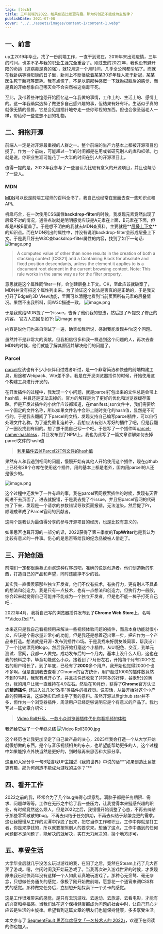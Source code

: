 ```yaml
---
tags: [tech]
title: 三年前端的2022，如果创造比卷更有趣，那为何创造不能成为主旋律？
publishDate: 2021-07-08
cover: "../../assets/images/content-1/content-1.webp"
---
```

## 一、前言
up主2019年毕业，找了一份前端工作，一直干到现在。2019年末出现疫情，三年的时间，也差不多与我的职业生涯完全重合了。刚过去的2022年，我也没有避开阳的命运（这病毒是真的强），就12月这一个月时间，几乎全公司都沦陷了。而就在我卧病等待阳康的日子里，新闻上不断播放着某某30岁年轻人死于新冠，某某医生死于新冠等噩耗。我有点慌了，不是以前那种感慨一下就抛掷脑后的感觉，而是真的开始想象自己哪天会不会突然被这病毒干死。

至此，我带着些许惶恐开始回忆这一年我做的事情，工作上的、生活上的、感情上的。这一年我确实选择了做更多自己感兴趣的事，但结果有好有坏。生活似乎真的就像无情的怪兽，它总会见缝插针地夺走一些你珍视的东西。但也会像圣诞老人一样，带给你一些意想不到的礼物。

## 二、拥抱开源
前端人一定是对开源最重视的人群之一。整个前端的生产力基本上都被开源项目包揽了。作为一个前端，可能超过一半的时间都是在用或者研究别人的库和框架。也就是说，你职业生涯可能花了一大半的时间在别人的开源项目上。

值得一提的是，2022年我参与了一些自认为比较有意义的开源项目，并且也帮助了一些人。

### MDN

[MDN](https://developer.mozilla.org/zh-CN/docs/Web/Guide)可以说是前端工程师的百科全书了，我自己也经常在里面去查一些知识点和API。

机缘巧合，在一次使用CSS属性**backdrop-filter**的时候，我发现元素竟然出现了层级不对的情况。通俗点说就是明明感觉应该是A元素在上面，B元素在下面，但却是A被B覆盖了。于是想不明白的我就去MDN查资料，主要就是**[层叠上下文](https://developer.mozilla.org/zh-CN/docs/Web/CSS/CSS_Positioning/Understanding_z_index/The_stacking_context)**的知识点。而在MDN列出的属性中，并没有说明backdrop-filter会形成层叠上下文。于是我只好去W3C查backdrop-filter属性的内容，找到了如下一句话:
![image.png](/img/bVc5C19)

> A computed value of other than none results in the creation of both a stacking context [CSS21] and a Containing Block for absolute and fixed position descendants, unless the element it applies to is a document root element in the current browsing context.
Note: This rule works in the same way as for the filter property.

意思就是这个属性同filter一样，会创建层叠上下文。OK，至此应该就破案了，MDN并没有把这个属性列出来。为了验证这个说法是否真的是正确的，于是我又打开了Edge的3D View功能，里面可以清楚地看到当前页面所有元素的层叠情况。果然不出我所料，同W3C描述一致。
![image.png](/img/bVc5C2a)

于是我就给MDN提了一个issue，告诉了他们我的想法，然后提了Pr提交了修正的内容。
官方人员回复如下:
![image.png](/img/bVc5C2b)

内容是说他们也亲自测试了一遍，确实如我所说，感谢我能发现并fix这个问题。

虽然并不是非常大的贡献，但我相信很多和我一样遇到这个问题的人，再次去查MDN的时候，他们就能了解其原因并解决他们的问题了。

### Parcel
[parcel](https://parceljs.org/)应该也有不少小伙伴用过或者听过，是一个非常简洁和快速的前端构建工具，用途和Webpack、Vite差不多。我是在开发浏览器插件的时候，开始使用这个构建工具进行开发的。

在开发插件的过程中，我发现一个小问题，就是parcel打包出来的文件总是会带上hash值，并且还是无法去掉的。官方的解释是为了更好的优化和浏览器缓存策略。但是开发过插件的小伙伴应该都知道，在manifest.json文件中，我们需要给一个固定的文件名称，所以如果文件名中会带上随时变化的hash值，显然是不可行的。于是我去翻阅了下parcel的文档，发现支持自己编写parcel插件，可以自行处理文件名称。为了避免重复造轮子，我想应该有别人写好的插件了吧，但是我翻了一圈没找到有用的。想了想干脆自己写一个吧。于是写了一个插件叫[parcel-namer-hashless](https://github.com/gxy5202/parcel-namer-hashless)，并且发布到了NPM上。我也为此写了一篇文章讲解如何去掉parcel文件的hash值
> [利用插件去掉Parcel2打包文件的hash值](https://segmentfault.com/a/1190000041346201)

果然有人和我遇到相同的问题，慢慢开始有其他人开始使用这个插件，现在github上已经有28个仓库在使用这个插件。用的基本上都是老外，国内用parcel的人还是很少的。

![image.png](/img/bVc5C2L)

这个过程中还发生了一件有趣的事，我在parcel官网搜索插件的时候，发现有天官网进不去页面了。进去就报错，于是我去提了个issue，并且把parcel官网的代码拉了下来，发现是一个请求的参数错误导致页面报错，无法渲染。然后提了Pr，顺理成章成了Parcel官网的贡献者。

这两个是我认为最值得分享的参与开源项目的经历，也是比较有意义的。

如果思否也算开源的一部分的话，2022获得了第三季度的**TopWriter**也是我认为比较有意义的一件事。伤心的是思否寄给我的纪念品被被人偷走了。


## 三、开始创造
前端们一定都很羡慕尤雨溪这种程序员吧，准确的说是创造者。他们创造新的东西，打造自己的产品和声望，同时还能挣不少的钱。

其实我一直很羡慕那些独立开发者，他们不仅有技术，有执行力，更有别人不具备的想法和创造力。我是只有一点技术，也有一点想法和创造力，但执行力一般般，综合起来就觉得自己可能并不能成为一个独立开发者。但是也不能一棒子打死自己吧..

2022年4月，我将自己写的浏览器插件发布到了**Chrome Web Store**上，名叫**[Video Roll](https://gomi.site/VideoRoll)**。

本来这只是我自己看视频用来解决一些视频体验问题的插件，而且本身功能就很小众，应该是个需求量非常小的功能。但是我还是想着迈出第一步，把它作为一个产品来打造。想法就是开源+发布到插件市场。于是我找来好朋友兼同事，帮我设计了一个比较漂亮的logo。然后我开始打磨这个小插件。从UI配色、交互，到单元测试、官网，我都一人做完。成功发布后的一个月内，基本上没什么人用，这也在我的预料之中，毕竟功能这么小众。接着到了7月份左右，开始每个月有200个左右的用户增长了。到了年底，已经有了**2000**多个用户。我开始也觉得2000个也不多啊，但是直到我去查看了Chrome的官方统计，用户超过1000的插件数竟然不到10%时，我就有点开心了。并且插件还收获了非常多的好评，谷歌5分的满分，我的用户让我一直维持在4.9左右。然后在10月份，获得了**Chrome**官方认证的**精选插件**, 还进入过几次“效率”类插件的推荐页。说实话，从最开始对这个小产品的预期来说，这波确实已经出乎了我的意料。虽然开源过后github star并不多，但作为一个浏览器插件，周活用户已经足够说明它是个有意义的产品了。我也写过一篇文章介绍它：
> [Video Roll升级，一款小众浏览器插件优化你看视频的体验](https://segmentfault.com/a/1190000042571364)

我还给它做了一个年终总结
![Video Roll3000.jpg](/img/bVc5C6D)

这个经历也让我更加坚定了自己做产品的决心，2023年我会打造一个从大学开始就很想做的东西，是个与音乐视频相关的东东，也希望能帮助更多的人。这个过程中如果能挣点外快当然是更好的，到时候再来思否和大家分享。

这里和大家分享一句B站游戏UP主描述《我的世界》中说的话**“如果创造比竞技更有趣，那为何创造不能成为游戏的主体？”**

## 四、看开工作
2022之前的我，经常会为了几个bug搞得心烦意乱，满脑子都是任务期限、需求、问题单等等。工作在无形之中给了我一些压力，让我觉得本来挺感兴趣的职业，有时候竟然这么烦人。但是2022之后，我慢慢开始调整了心态，不再去纠结于那些零零散散的bug，不再去纠结于任务排期，不再去纠结于频繁变更的需求。这让我慢慢从工作的泥潭中挣脱了出来，把它当作工作和职业，工作中你就是打工者，你是来挣钱的，所以就要按照别人的要求来。想通了这点，工作中遇到的任何问题都不是问题了，能解决的就解决，实在无力解决的，换个地方即可。

## 五、享受生活
大学毕业后就几乎没怎么玩过游戏的我，在阳了之后，竟然在Steam上花了几大百买了游戏。嗯，空闲时间我开始玩游戏了。当我再次进入游戏世界的时候，才发现原来我已经快两年没有这样一个人如此认真地玩游戏了。那种心无旁骛、毫无杂念，只想做任务通关的感觉，像极了刚开始做前端，愿意花一个通宵来调CSS样式的感觉。那种做完任务后，立刻想开始探索下一个关卡的感觉。

这是工作很难带来的感觉，是只有去玩游戏、去运动、去旅游、去看电影，才能有的兴奋和幸福感。当我们处在这个保持健康都成为问题的社会中时，让自己开心才应该是生活的主旋律。希望看到这篇文章的朋友们也能保持健康，多多享受生活。

本文参与了 [SegmentFault 思否年度征文「一名技术人的 2022」](https://segmentfault.com/a/1190000042923114)，欢迎正在阅读的你也加入。